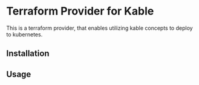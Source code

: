 # Terraform Provider for Kable

This is a terraform provider, that enables utilizing kable concepts to deploy to kubernetes.

## Installation

## Usage 

```


```